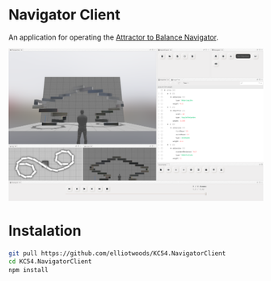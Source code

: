 # Navigator Client

An application for operating the [Attractor to Balance Navigator](https://github.com/danftang/KC54/).

![screenshot](./.github/screenshot.png)

# Instalation 

```bash
git pull https://github.com/elliotwoods/KC54.NavigatorClient
cd KC54.NavigatorClient
npm install
```
